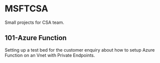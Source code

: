 # MSFTCSA

Small projects for CSA team. 



## 101-Azure Function

Setting up a test bed for the customer enquiry about how to setup Azure Function on an Vnet with Private Endpoints. 

